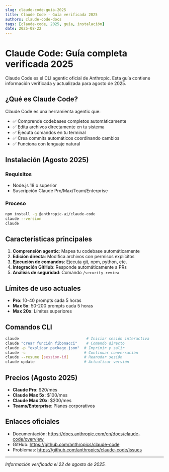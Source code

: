 ```yaml
---
slug: claude-code-guia-2025
title: Claude Code - Guía verificada 2025
authors: claude-code-docs
tags: [claude-code, 2025, guía, instalación]
date: 2025-08-22
---
```


# Claude Code: Guía completa verificada 2025

Claude Code es el CLI agentic oficial de Anthropic. Esta guía contiene información verificada y actualizada para agosto de 2025.

<!--truncate-->

## ¿Qué es Claude Code?

Claude Code es una herramienta agentic que:

- ✅ Comprende codebases completos automáticamente
- ✅ Edita archivos directamente en tu sistema
- ✅ Ejecuta comandos en tu terminal
- ✅ Crea commits automáticos coordinando cambios
- ✅ Funciona con lenguaje natural

## Instalación (Agosto 2025)

### Requisitos
- Node.js 18 o superior
- Suscripción Claude Pro/Max/Team/Enterprise

### Proceso
```bash
npm install -g @anthropic-ai/claude-code
claude --version
claude
```

## Características principales

1. **Comprensión agentic**: Mapea tu codebase automáticamente
2. **Edición directa**: Modifica archivos con permisos explícitos  
3. **Ejecución de comandos**: Ejecuta git, npm, python, etc.
4. **Integración GitHub**: Responde automáticamente a PRs
5. **Análisis de seguridad**: Comando `/security-review`

## Límites de uso actuales

- **Pro**: 10-40 prompts cada 5 horas
- **Max 5x**: 50-200 prompts cada 5 horas
- **Max 20x**: Límites superiores

## Comandos CLI

```bash
claude                              # Iniciar sesión interactiva
claude "crear función fibonacci"    # Comando directo
claude -p "explicar package.json"  # Imprimir y salir
claude -c                          # Continuar conversación
claude --resume [session-id]       # Reanudar sesión
claude update                      # Actualizar versión
```

## Precios (Agosto 2025)

- **Claude Pro**: $20/mes
- **Claude Max 5x**: $100/mes  
- **Claude Max 20x**: $200/mes
- **Teams/Enterprise**: Planes corporativos

## Enlaces oficiales

- Documentación: https://docs.anthropic.com/en/docs/claude-code/overview
- GitHub: https://github.com/anthropics/claude-code
- Problemas: https://github.com/anthropics/claude-code/issues

---

*Información verificada el 22 de agosto de 2025.*